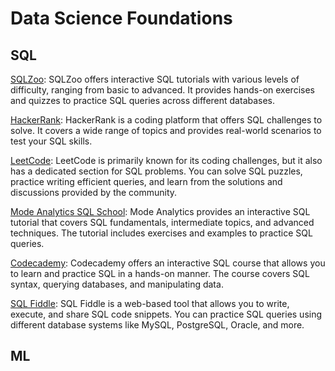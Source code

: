 # Data Science Foundations

## SQL
[SQLZoo](https://sqlzoo.net/): SQLZoo offers interactive SQL tutorials with various levels of difficulty, ranging from basic to advanced. It provides hands-on exercises and quizzes to practice SQL queries across different databases.  

[HackerRank](https://www.hackerrank.com/domains/tutorials/10-days-of-statistics): HackerRank is a coding platform that offers SQL challenges to solve. It covers a wide range of topics and provides real-world scenarios to test your SQL skills.  

[LeetCode](https://leetcode.com/problemset/database/): LeetCode is primarily known for its coding challenges, but it also has a dedicated section for SQL problems. You can solve SQL puzzles, practice writing efficient queries, and learn from the solutions and discussions provided by the community.  

[Mode Analytics SQL School](https://mode.com/sql-tutorial/): Mode Analytics provides an interactive SQL tutorial that covers SQL fundamentals, intermediate topics, and advanced techniques. The tutorial includes exercises and examples to practice SQL queries.  

[Codecademy](https://www.codecademy.com/learn/learn-sql): Codecademy offers an interactive SQL course that allows you to learn and practice SQL in a hands-on manner. The course covers SQL syntax, querying databases, and manipulating data.  

[SQL Fiddle](http://sqlfiddle.com/): SQL Fiddle is a web-based tool that allows you to write, execute, and share SQL code snippets. You can practice SQL queries using different database systems like MySQL, PostgreSQL, Oracle, and more.  

## ML


